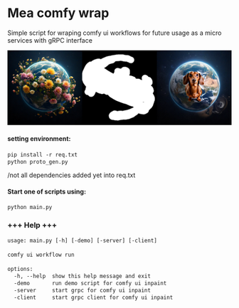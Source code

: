 
# Mea comfy wrap

Simple script for wraping comfy ui workflows for future usage as a micro services with gRPC interface

![image from assets](assets/inpaint_steps.png)

#### setting environment:
```
pip install -r req.txt
python proto_gen.py
```
/not all dependencies added yet into req.txt

#### Start one of scripts using:
```
python main.py 
```

### +++ Help +++
```
usage: main.py [-h] [-demo] [-server] [-client]

comfy ui workflow run

options:
  -h, --help  show this help message and exit
  -demo       run demo script for comfy ui inpaint
  -server     start grpc for comfy ui inpaint
  -client     start grpc client for comfy ui inpaint


